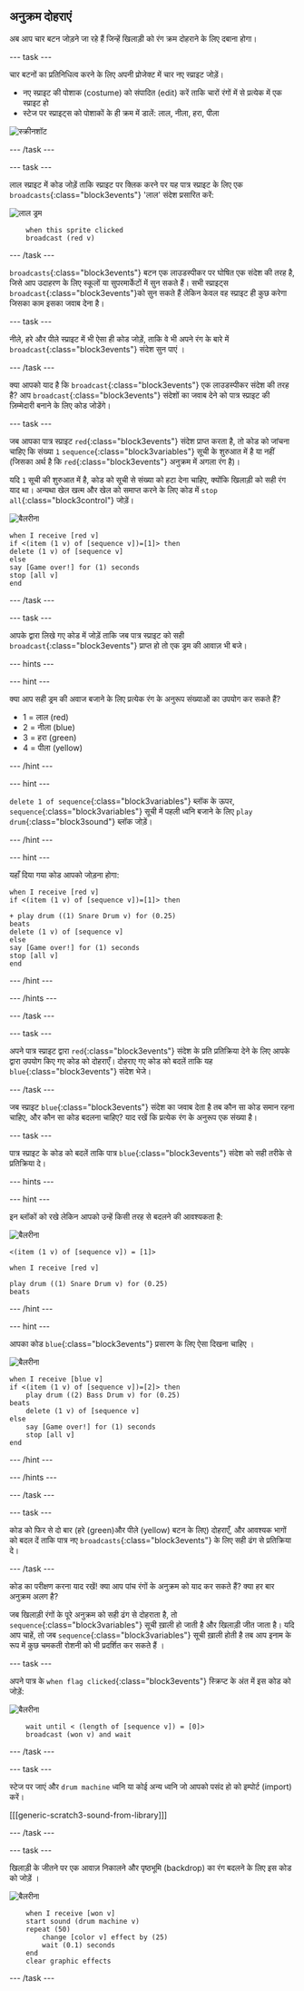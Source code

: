 ## अनुक्रम दोहराएं

अब आप चार बटन जोड़ने जा रहे हैं जिन्हें खिलाड़ी को रंग क्रम दोहराने के लिए दबाना होगा।

--- task ---

चार बटनों का प्रतिनिधित्व करने के लिए अपनी प्रोजेक्ट में चार नए स्प्राइट जोड़ें।

+ नए स्प्राइट की पोशाक (costume) को संपादित (edit) करें ताकि चारों रंगों में से प्रत्येक में एक स्प्राइट हो
+ स्टेज पर स्प्राइट्स को पोशाकों के ही क्रम में डालें: लाल, नीला, हरा, पीला

![स्क्रीनशॉट](images/colour-drums.png)

--- /task ---

--- task ---

लाल स्प्राइट में कोड जोड़ें ताकि स्प्राइट पर क्लिक करने पर यह पात्र स्प्राइट के लिए एक `broadcasts`{:class="block3events"} 'लाल' संदेश प्रसारित करें:

![लाल ड्रम](images/red_drum.png)

```blocks3
    when this sprite clicked
    broadcast (red v)
```

--- /task ---

`broadcasts`{:class="block3events"} बटन एक लाउडस्पीकर पर घोषित एक संदेश की तरह है, जिसे आप उदाहरण के लिए स्कूलों या सुपरमार्केटों में सुन सकते हैं। सभी स्प्राइट्स `broadcast`{:class="block3events"}को सुन सकते हैं लेकिन केवल वह स्प्राइट ही कुछ करेगा जिसका काम इसका जवाब देना है।

--- task ---

नीले, हरे और पीले स्प्राइट में भी ऐसा ही कोड जोड़ें, ताकि वे भी अपने रंग के बारे में `broadcast`{:class="block3events"} संदेश सुन पाएं ।

--- /task ---

क्या आपको याद है कि `broadcast`{:class="block3events"} एक लाउडस्पीकर संदेश की तरह है? आप `broadcast`{:class="block3events"} संदेशों का जवाब देने को पात्र स्प्राइट की ज़िम्मेदारी बनाने के लिए कोड जोडेंगे।

--- task ---

जब आपका पात्र स्प्राइट `red`{:class="block3events"} संदेश प्राप्त करता है, तो कोड को जांचना चाहिए कि संख्या `1` `sequence`{:class="block3variables"} सूची के शुरुआत में है या नहीं (जिसका अर्थ है कि `red`{:class="block3events"} अनुक्रम में अगला रंग है)।

यदि `1` सूची की शुरुआत में है, कोड को सूची से संख्या को हटा देना चाहिए, क्योंकि खिलाड़ी को सही रंग याद था। अन्यथा खेल खत्म और खेल को समाप्त करने के लिए कोड में `stop all`{:class="block3control"} जोड़ें।

![बैलरीना](images/ballerina.png)

```blocks3
when I receive [red v]
if <(item (1 v) of [sequence v])=[1]> then
delete (1 v) of [sequence v]
else
say [Game over!] for (1) seconds
stop [all v]
end
```

--- /task ---

--- task ---

आपके द्वारा लिखे गए कोड में जोड़ें ताकि जब पात्र स्प्राइट को सही `broadcast`{:class="block3events"} प्राप्त हो तो एक ड्रम की आवाज़ भी बजे।

--- hints ---

--- hint ---

क्या आप सही ड्रम की अवाज बजाने के लिए प्रत्येक रंग के अनुरूप संख्याओं का उपयोग कर सकते हैं?

+ 1 = लाल (red)
+ 2 = नीला (blue)
+ 3 = हरा (green)
+ 4 = पीला (yellow)

--- /hint ---

--- hint ---

`delete 1 of sequence`{:class="block3variables"} ब्लॉक के ऊपर, `sequence`{:class="block3variables"} सूची में पहली ध्वनि बजाने के लिए `play drum`{:class="block3sound"} ब्लॉक जोड़ें।

--- /hint ---

--- hint ---

यहाँ दिया गया कोड आपको जोड़ना होगा:

```blocks3
when I receive [red v]
if <(item (1 v) of [sequence v])=[1]> then

+ play drum ((1) Snare Drum v) for (0.25) 
beats
delete (1 v) of [sequence v]
else
say [Game over!] for (1) seconds
stop [all v]
end
```

--- /hint ---

--- /hints ---

--- /task ---

--- task ---

अपने पात्र स्प्राइट द्वारा `red`{:class="block3events"} संदेश के प्रति प्रतिक्रिया देने के लिए आपके द्वारा उपयोग किए गए कोड को दोहराएँ। दोहराए गए कोड को बदलें ताकि यह `blue`{:class="block3events"} संदेश भेजे।

--- /task ---

जब स्प्राइट `blue`{:class="block3events"} संदेश का जवाब देता है तब कौन सा कोड समान रहना चाहिए, और कौन सा कोड बदलना चाहिए? याद रखें कि प्रत्येक रंग के अनुरूप एक संख्या है।

--- task ---

पात्र स्प्राइट के कोड को बदलें ताकि पात्र `blue`{:class="block3events"} संदेश को सही तरीके से प्रतिक्रिया दे।

--- hints ---

--- hint ---

इन ब्लॉकों को रखे लेकिन आपको उन्हें किसी तरह से बदलने की आवश्यकता है:

![बैलरीना](images/ballerina.png)

```blocks3
<(item (1 v) of [sequence v]) = [1]>

when I receive [red v]

play drum ((1) Snare Drum v) for (0.25) 
beats
```

--- /hint ---

--- hint ---

आपका कोड `blue`{:class="block3events"} प्रसारण के लिए ऐसा दिखना चाहिए ।

![बैलरीना](images/ballerina.png)

```blocks3
when I receive [blue v]
if <(item (1 v) of [sequence v])=[2]> then
    play drum ((2) Bass Drum v) for (0.25) 
beats
    delete (1 v) of [sequence v]
else
    say [Game over!] for (1) seconds
    stop [all v]
end
```

--- /hint ---

--- /hints ---

--- /task ---

--- task ---

कोड को फिर से दो बार (हरे (green)और पीले (yellow) बटन के लिए) दोहराएँ, और आवश्यक भागों को बदल दें ताकि पात्र नए `broadcasts`{:class="block3events"} के लिए सही ढंग से प्रतिक्रिया दे।

--- /task ---

कोड का परीक्षण करना याद रखें! क्या आप पांच रंगों के अनुक्रम को याद कर सकते हैं? क्या हर बार अनुक्रम अलग है?

जब खिलाड़ी रंगों के पूरे अनुक्रम को सही ढंग से दोहराता है, तो `sequence`{:class="block3variables"} सूची ख़ाली हो जाती है और खिलाड़ी जीत जाता है। यदि आप चाहें, तो जब `sequence`{:class="block3variables"} सूची ख़ाली होती है तब आप इनाम के रूप में कुछ चमकती रोशनी को भी प्रदर्शित कर सकते हैं ।

--- task ---

अपने पात्र के `when flag clicked`{:class="block3events"} स्क्रिप्ट के अंत में इस कोड को जोड़ें:

![बैलरीना](images/ballerina.png)

```blocks3
    wait until < (length of [sequence v]) = [0]>
    broadcast (won v) and wait
```

--- /task ---

--- task ---

स्टेज पर जाएं और `drum machine` ध्वनि या कोई अन्य ध्वनि जो आपको पसंद हो को इम्पोर्ट (import) करें।

[[[generic-scratch3-sound-from-library]]]

--- /task ---

--- task ---

खिलाड़ी के जीतने पर एक आवाज़ निकालने और पृष्ठभूमि (backdrop) का रंग बदलने के लिए इस कोड को जोड़ें ।

![बैलरीना](images/stage.png)

```blocks3
    when I receive [won v]
    start sound (drum machine v)
    repeat (50)
        change [color v] effect by (25)
        wait (0.1) seconds
    end
    clear graphic effects
```

--- /task ---